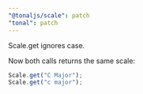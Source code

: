 ```yaml
---
"@tonaljs/scale": patch
"tonal": patch
---
```


Scale.get ignores case.

Now both calls returns the same scale:

```js
Scale.get("C Major");
Scale.get("c major");
```
